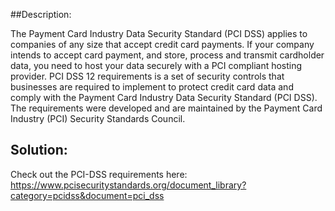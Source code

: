 ##Description:


The Payment Card Industry Data Security Standard (PCI DSS) applies to companies of any size that accept credit card payments. If your company intends to accept card payment, and store, process and transmit cardholder data, you need to host your data securely with a PCI compliant hosting provider.
PCI DSS 12 requirements is a set of security controls that businesses are required to implement to protect credit card data and comply with the Payment Card Industry Data Security Standard (PCI DSS). The requirements were developed and are maintained by the Payment Card Industry (PCI) Security Standards Council.


## Solution:

Check out the PCI-DSS requirements here:
https://www.pcisecuritystandards.org/document_library?category=pcidss&document=pci_dss
